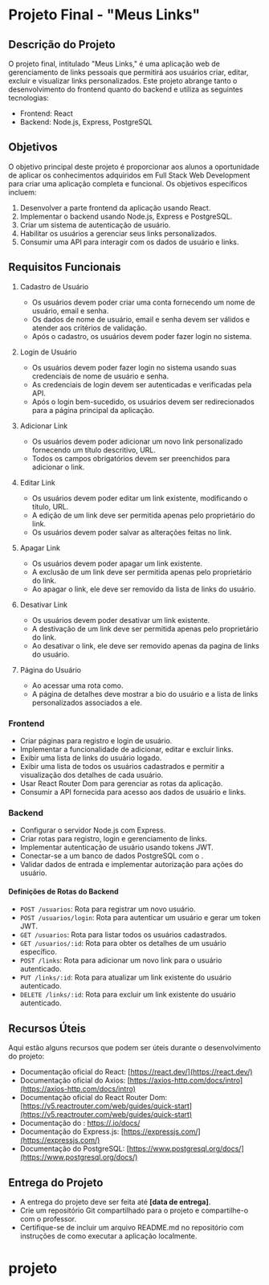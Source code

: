 # Projeto Final - "Meus Links"

## Descrição do Projeto

O projeto final, intitulado "Meus Links," é uma aplicação web de gerenciamento de links pessoais que permitirá aos usuários criar, editar, excluir e visualizar links personalizados. Este projeto abrange tanto o desenvolvimento do frontend quanto do backend e utiliza as seguintes tecnologias:

- Frontend: React
- Backend: Node.js, Express, PostgreSQL

## Objetivos

O objetivo principal deste projeto é proporcionar aos alunos a oportunidade de aplicar os conhecimentos adquiridos em Full Stack Web Development para criar uma aplicação completa e funcional. Os objetivos específicos incluem:

1. Desenvolver a parte frontend da aplicação usando React.
2. Implementar o backend usando Node.js, Express e PostgreSQL.
3. Criar um sistema de autenticação de usuário.
4. Habilitar os usuários a gerenciar seus links personalizados.
5. Consumir uma API para interagir com os dados de usuário e links.

## Requisitos Funcionais

1. Cadastro de Usuário
    - Os usuários devem poder criar uma conta fornecendo um nome de usuário, email e senha.
    - Os dados de nome de usuário, email e senha devem ser válidos e atender aos critérios de validação.
    - Após o cadastro, os usuários devem poder fazer login no sistema.

2. Login de Usuário
    - Os usuários devem poder fazer login no sistema usando suas credenciais de nome de usuário e senha.
    - As credenciais de login devem ser autenticadas e verificadas pela API.
    - Após o login bem-sucedido, os usuários devem ser redirecionados para a página principal da aplicação.

3. Adicionar Link
    - Os usuários devem poder adicionar um novo link personalizado fornecendo um título descritivo, URL.
    - Todos os campos obrigatórios devem ser preenchidos para adicionar o link.

4. Editar Link
    - Os usuários devem poder editar um link existente, modificando o título, URL.
    - A edição de um link deve ser permitida apenas pelo proprietário do link.
    - Os usuários devem poder salvar as alterações feitas no link.

5. Apagar Link
    - Os usuários devem poder apagar um link existente.
    - A exclusão de um link deve ser permitida apenas pelo proprietário do link.
    - Ao apagar o link, ele deve ser removido da lista de links do usuário.

6. Desativar Link
    - Os usuários devem poder desativar um link existente.
    - A destivação de um link deve ser permitida apenas pelo proprietário do link.
    - Ao desativar o link, ele deve ser removido apenas da pagina de links do usuário.

7. Página do Usuário
    - Ao acessar uma rota como.
    - A página de detalhes deve mostrar a bio do usuário e a lista de links personalizados associados a ele.

### Frontend

- Criar páginas para registro e login de usuário.
- Implementar a funcionalidade de adicionar, editar e excluir links.
- Exibir uma lista de links do usuário logado.
- Exibir uma lista de todos os usuários cadastrados e permitir a visualização dos detalhes de cada usuário.
- Usar React Router Dom para gerenciar as rotas da aplicação.
- Consumir a API fornecida para acesso aos dados de usuário e links.

### Backend

- Configurar o servidor Node.js com Express.
- Criar rotas para registro, login e gerenciamento de links.
- Implementar autenticação de usuário usando tokens JWT.
- Conectar-se a um banco de dados PostgreSQL com o .
- Validar dados de entrada e implementar autorização para ações do usuário.

#### Definições de Rotas do Backend

- `POST /usuarios`: Rota para registrar um novo usuário.
- `POST /usuarios/login`: Rota para autenticar um usuário e gerar um token JWT.
- `GET /usuarios`: Rota para listar todos os usuários cadastrados.
- `GET /usuarios/:id`: Rota para obter os detalhes de um usuário específico.
- `POST /links`: Rota para adicionar um novo link para o usuário autenticado.
- `PUT /links/:id`: Rota para atualizar um link existente do usuário autenticado.
- `DELETE /links/:id`: Rota para excluir um link existente do usuário autenticado.
 
## Recursos Úteis

Aqui estão alguns recursos que podem ser úteis durante o desenvolvimento do projeto:

- Documentação oficial do React: [https://react.dev/](https://react.dev/)
- Documentação oficial do Axios: [https://axios-http.com/docs/intro](https://axios-http.com/docs/intro)
- Documentação oficial do React Router Dom: [https://v5.reactrouter.com/web/guides/quick-start](https://v5.reactrouter.com/web/guides/quick-start)
- Documentação do : [https://.io/docs/](https://.io/docs/)
- Documentação do Express.js: [https://expressjs.com/](https://expressjs.com/)
- Documentação do PostgreSQL: [https://www.postgresql.org/docs/](https://www.postgresql.org/docs/)

## Entrega do Projeto

- A entrega do projeto deve ser feita até **[data de entrega]**.
- Crie um repositório Git compartilhado para o projeto e compartilhe-o com o professor.
- Certifique-se de incluir um arquivo README.md no repositório com instruções de como executar a aplicação localmente.
# projeto
